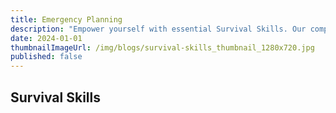 ```yaml
---
title: Emergency Planning
description: "Empower yourself with essential Survival Skills. Our comprehensive coverage includes everything from First Aid Basics to advanced CPR and Wound Care techniques. Learn how to recognize signs of infection, navigate using a compass, read maps, and master Emergency Signaling Techniques. Whether building shelters from natural resources or using tarps and tents, we have the know-how you need to stay safe."
date: 2024-01-01
thumbnailImageUrl: /img/blogs/survival-skills_thumbnail_1280x720.jpg
published: false
---
```


## Survival Skills
